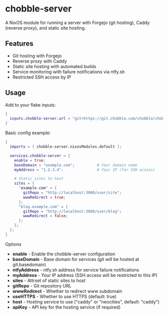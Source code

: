 # chobble-server

A NixOS module for running a server with Forgejo (git hosting), Caddy (reverse proxy), and static site hosting.

## Features

- Git hosting with Forgejo
- Reverse proxy with Caddy
- Static site hosting with automated builds
- Service monitoring with failure notifications via ntfy.sh
- Restricted SSH access by IP

## Usage

Add to your flake inputs:

```nix
{
  inputs.chobble-server.url = "git+https://git.chobble.com/chobble/chobble-server";
}
```

Basic config example:

```nix
{
  imports = [ chobble-server.nixosModules.default ];

  services.chobble-server = {
    enable = true;
    baseDomain = "example.com";          # Your domain name
    myAddress = "1.2.3.4";               # Your IP (for SSH access)

    # Static sites to host
    sites = {
      "example.com" = {
        gitRepo = "http://localhost:3000/user/site";
        wwwRedirect = true;
      };
      "blog.example.com" = {
        gitRepo = "http://localhost:3000/user/blog";
        wwwRedirect = false;
      };
    };
  };
}
```

Options

- **enable** - Enable the chobble-server configuration
- **baseDomain** - Base domain for services (git will be hosted at git.basedomain)
- **ntfyAddress** - ntfy.sh address for service failure notifications
- **myAddress** - Your IP address (SSH access will be restricted to this IP)
- **sites** - Attrset of static sites to host
- **gitRepo** - Git repository URL
- **wwwRedirect** - Whether to redirect www subdomain
- **useHTTPS** - Whether to use HTTPS (default: true)
- **host** - Hosting service to use ("caddy" or "neocities", default: "caddy")
- **apiKey** - API key for the hosting service (if required)

